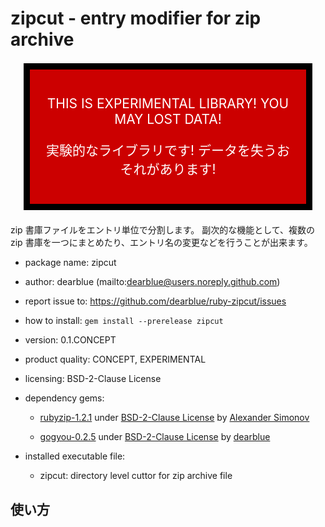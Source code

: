 # zipcut - entry modifier for zip archive

<div style="text-align: center; margin: 1em; padding: 1em; border: 0.5em solid #000; background: #c00; color: #fff; font-size: 1.5em;">
  <p>THIS IS EXPERIMENTAL LIBRARY! YOU MAY LOST DATA!</p>
  <p>実験的なライブラリです! データを失うおそれがあります!</p>
</div>

zip 書庫ファイルをエントリ単位で分割します。
副次的な機能として、複数の zip 書庫を一つにまとめたり、エントリ名の変更などを行うことが出来ます。

  * package name: zipcut
  * author: dearblue (mailto:dearblue@users.noreply.github.com)
  * report issue to: <https://github.com/dearblue/ruby-zipcut/issues>
  * how to install: ``gem install --prerelease zipcut``
  * version: 0.1.CONCEPT
  * product quality: CONCEPT, EXPERIMENTAL
  * licensing: BSD-2-Clause License
  * dependency gems:
      * [rubyzip-1.2.1](https://rubygems.org/gems/rubyzip)
        under [BSD-2-Clause License](https://github.com/rubyzip/rubyzip/blob/v1.2.1/README.md#license)
        by [Alexander Simonov](https://github.com/simonoff)

      * [gogyou-0.2.5](https://rubygems.org/gems/gogyou)
        under [BSD-2-Clause License](https://github.com/dearblue/ruby-gogyou/blob/0.2.5/LICENSE)
        by [dearblue](https://github.com/dearblue)

  * installed executable file:
      * zipcut: directory level cuttor for zip archive file


## 使い方
